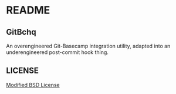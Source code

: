 README
======

GitBchq
-------

An overengineered Git-Basecamp integration utility, adapted into an underengineered post-commit hook thing.

LICENSE
-------

[Modified BSD License](https://raw.github.com/cgdangelo/GitBchq_Mini/master/LICENSE)

